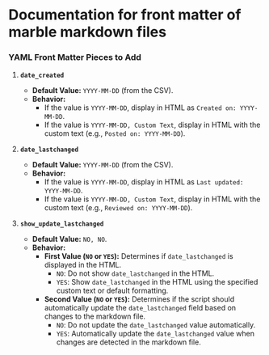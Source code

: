 


# Documentation for front matter of marble markdown files


### **YAML Front Matter Pieces to Add**

1. **`date_created`**
    
    - **Default Value:** `YYYY-MM-DD` (from the CSV).
    - **Behavior:**
        - If the value is `YYYY-MM-DD`, display in HTML as `Created on: YYYY-MM-DD`.
        - If the value is `YYYY-MM-DD, Custom Text`, display in HTML with the custom text (e.g., `Posted on: YYYY-MM-DD`).
2. **`date_lastchanged`**
    
    - **Default Value:** `YYYY-MM-DD` (from the CSV).
    - **Behavior:**
        - If the value is `YYYY-MM-DD`, display in HTML as `Last updated: YYYY-MM-DD`.
        - If the value is `YYYY-MM-DD, Custom Text`, display in HTML with the custom text (e.g., `Reviewed on: YYYY-MM-DD`).
3. **`show_update_lastchanged`**
    
    - **Default Value:** `NO, NO`.
    - **Behavior:**
        - **First Value (`NO` or `YES`):** Determines if `date_lastchanged` is displayed in the HTML.
            - `NO`: Do not show `date_lastchanged` in the HTML.
            - `YES`: Show `date_lastchanged` in the HTML using the specified custom text or default formatting.
        - **Second Value (`NO` or `YES`):** Determines if the script should automatically update the `date_lastchanged` field based on changes to the markdown file.
            - `NO`: Do not update the `date_lastchanged` value automatically.
            - `YES`: Automatically update the `date_lastchanged` value when changes are detected in the markdown file.
